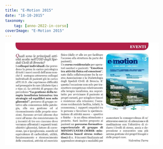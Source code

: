 ```yaml
---
title: "E-Motion 2015"
date: "18-10-2015"
taxonomy: 
    tag: [anno-2022-in-corso]
coverImage: "E-Motion 2015"
---
```


![E-Motion 2015](images/E-Motion%202015.jpg)
